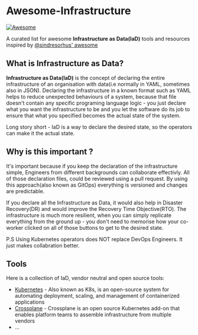 # Awesome-Infrastructure <!-- omit in toc -->

[![Awesome](https://awesome.re/badge.svg)](https://awesome.re)

A curated list for awesome **Infrastructure as Data(IaD)** tools and resources inspired by [@sindresorhus' awesome](https://github.com/sindresorhus/awesome)

## What is Infrastructure as Data? <!-- omit in toc -->

**Infrastructure as Data(IaD)** is the concept of declaring the entire infrastructure of an organisation with data(i.e normally in YAML, sometimes also in JSON).
Declaring the infrastructure in a known format such as YAML helps to reduce unexpected behaviours of a system, because that file doesn't contain any specific programing language logic - you just declare what you want the infrastructure to be and you let the software do its job to ensure that what you specified becomes the actual state of the system.

Long story short - IaD is a way to declare the desired state, so the operators can make it the actual state.

## Why is this important ?

It's important because if you keep the declaration of the infrastructure simple, Engineers from different backgrounds can collaborate effectivly.
All of those declaration files, could be reviewed using a pull request.
By using this approach(also known as GitOps) everything is versioned and changes are predictable.

If you declare all the Infrastructure as Data, it would also help in Disaster Recovery(DR) and would improve the Recovery Time Objective(RTO).
The infrastructure is much more resilient, when you can simply replicate everything from the ground up - you don't need to memorise how your co-worker clicked on all of those buttons to get to the desired state.

P.S Using Kubernetes operators does NOT replace DevOps Engineers. It just makes collabration better.

## Tools

Here is a collection of IaD, vendor neutral and open source tools:

- [Kubernetes](https://kubernetes.io/) - Also known as K8s, is an open-source system for automating deployment, scaling, and management of containerized applications
- [Crossplane](https://crossplane.io/) - Crossplane is an open source Kubernetes add-on that enables platform teams to assemble infrastructure from multiple vendors
- ...
